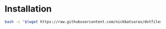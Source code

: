 # Installation
```bash
bash -c "$(wget https://raw.githubusercontent.com/nickbatsaras/dotfiles/arch/tmux/install.sh -O -)"
```
